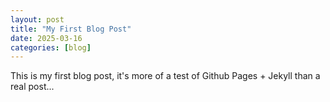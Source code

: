 ```yaml
---
layout: post
title: "My First Blog Post"
date: 2025-03-16
categories: [blog]
---
```

This is my first blog post, it's more of a test of Github Pages + Jekyll than a
real post...
